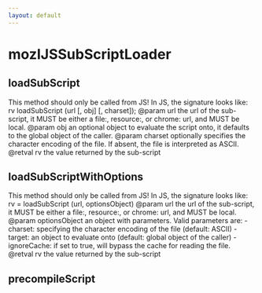 ```yaml
---
layout: default
---
```


# mozIJSSubScriptLoader #

## loadSubScript ##

This method should only be called from JS!
In JS, the signature looks like:
rv loadSubScript (url [, obj] [, charset]);
@param url the url of the sub-script, it MUST be either a file:,
           resource:, or chrome: url, and MUST be local.
@param obj an optional object to evaluate the script onto, it
           defaults to the global object of the caller.
@param charset optionally specifies the character encoding of
               the file. If absent, the file is interpreted
               as ASCII.
@retval rv the value returned by the sub-script


## loadSubScriptWithOptions ##

This method should only be called from JS!
In JS, the signature looks like:
rv = loadSubScript (url, optionsObject)
@param url the url of the sub-script, it MUST be either a file:,
           resource:, or chrome: url, and MUST be local.
@param optionsObject an object with parameters. Valid parameters are:
                     - charset: specifying the character encoding of the file (default: ASCII)
                     - target:  an object to evaluate onto (default: global object of the caller)
                     - ignoreCache: if set to true, will bypass the cache for reading the file.
@retval rv the value returned by the sub-script


## precompileScript ##
